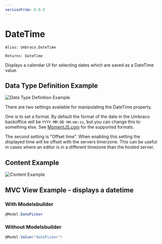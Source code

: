 ```yaml
---
versionFrom: 8.0.0
---
```


# DateTime

`Alias: Umbraco.DateTime`

`Returns: DateTime`

Displays a calendar UI for selecting dates which are saved as a DateTime value.

## Data Type Definition Example

![Data Type Definition Example](images/date-time-v8.png)

There are two settings available for manipulating the DateTime property.


One is to set a format. By default the format of the date in the Umbraco backoffice will be `YYYY-MM-DD HH:mm:ss`, but you can change this to something else. See [MomentJS.com](https://momentjs.com/) for the supported formats.

The second setting is "Offset time". When enabling this setting the displayed time will be offset with the servers timerzone. This can be useful in cases where an editor is in a different timezone than the hosted server.

## Content Example

![Content Example](images/date-picker-v8.png)

## MVC View Example - displays a datetime

### With Modelsbuilder

```csharp
@Model.DatePicker
```

### Without Modelsbuilder

```csharp
@Model.Value("datePicker")
```